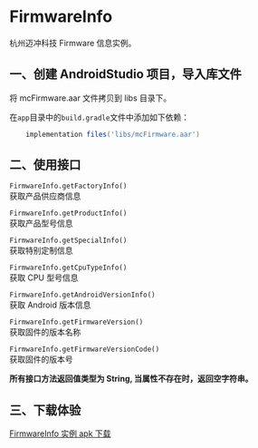 # FirmwareInfo
杭州迈冲科技 Firmware 信息实例。

## 一、创建 AndroidStudio 项目，导入库文件

将 mcFirmware.aar 文件拷贝到 libs 目录下。

在```app```目录中的```build.gradle```文件中添加如下依赖：

```groovy
    implementation files('libs/mcFirmware.aar')
```

## 二、使用接口
```FirmwareInfo.getFactoryInfo()```  
获取产品供应商信息

```FirmwareInfo.getProductInfo()```    
获取产品型号信息

```FirmwareInfo.getSpecialInfo()```   
获取特别定制信息

```FirmwareInfo.getCpuTypeInfo()```   
获取 CPU 型号信息

```FirmwareInfo.getAndroidVersionInfo()```  
获取 Android 版本信息    

```FirmwareInfo.getFirmwareVersion()```    
获取固件的版本名称    

```FirmwareInfo.getFirmwareVersionCode()```  
获取固件的版本号      

**所有接口方法返回值类型为 String, 当属性不存在时，返回空字符串。**

## 三、下载体验
[FirmwareInfo 实例 apk 下载](https://github.com/Hangzhou-Maichong-Technology/FirmwareInfo/raw/master/apk/FirmwareInfo.apk)